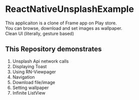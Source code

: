# ReactNativeUnsplashExample
This applicaiton is a clone of Frame app on Play store.\
You can browse, download and set images as wallpaper.\
Clean UI (literally, gesture based)

## This Repository demonstrates 
1. Unsplash Api network calls
2. Displaying Toast
3. Using RN-Viewpager
4. Navigation
5. Download file/image
6. Setting wallpaper
7. Infinite ListView
